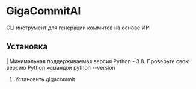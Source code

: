 # GigaCommitAI

CLI инструмент для генерации коммитов на основе ИИ

## Установка

| Минимальная поддерживаемая версия Python - 3.8. Проверьте свою версию Python командой python --version

1. Установить gigacommit

